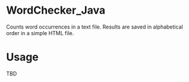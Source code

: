 # WordChecker_Java
Counts word occurrences in a text file. Results are saved in alphabetical order in a simple HTML file.

# Usage
TBD
